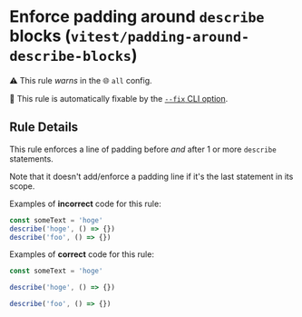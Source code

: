 # Enforce padding around `describe` blocks (`vitest/padding-around-describe-blocks`)

⚠️ This rule _warns_ in the 🌐 `all` config.

🔧 This rule is automatically fixable by the [`--fix` CLI option](https://eslint.org/docs/latest/user-guide/command-line-interface#--fix).

<!-- end auto-generated rule header -->

## Rule Details

This rule enforces a line of padding before _and_ after 1 or more `describe`
statements.

Note that it doesn't add/enforce a padding line if it's the last statement in
its scope.

Examples of **incorrect** code for this rule:

```js
const someText = 'hoge'
describe('hoge', () => {})
describe('foo', () => {})
```

Examples of **correct** code for this rule:

```js
const someText = 'hoge'

describe('hoge', () => {})

describe('foo', () => {})
```
